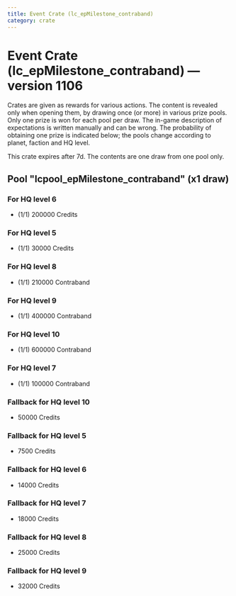 ```yaml
---
title: Event Crate (lc_epMilestone_contraband)
category: crate
---
```


# Event Crate (lc_epMilestone_contraband) — version 1106

Crates are given as rewards for various actions. The content is revealed only when opening them, by drawing once (or more) in various prize pools. Only one prize is won for each pool per draw. The in-game description of expectations is written manually and can be wrong. The probability of obtaining one prize is indicated below; the pools change according to planet, faction and HQ level.

This crate expires after 7d. The contents are one draw from one pool only.

## Pool "lcpool_epMilestone_contraband" (x1 draw)

### For HQ level 6

  * (1/1) 200000 Credits

### For HQ level 5

  * (1/1) 30000 Credits

### For HQ level 8

  * (1/1) 210000 Contraband

### For HQ level 9

  * (1/1) 400000 Contraband

### For HQ level 10

  * (1/1) 600000 Contraband

### For HQ level 7

  * (1/1) 100000 Contraband

### Fallback for HQ level 10

  * 50000 Credits

### Fallback for HQ level 5

  * 7500 Credits

### Fallback for HQ level 6

  * 14000 Credits

### Fallback for HQ level 7

  * 18000 Credits

### Fallback for HQ level 8

  * 25000 Credits

### Fallback for HQ level 9

  * 32000 Credits